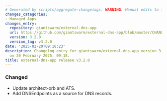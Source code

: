 ```yaml
---
# Generated by scripts/aggregate-changelogs. WARNING: Manual edits to this files will be overwritten.
changes_categories:
- Managed Apps
changes_entry:
  repository: giantswarm/external-dns-app
  url: https://github.com/giantswarm/external-dns-app/blob/master/CHANGELOG.md#320---2025-02-20
  version: 3.2.0
  version_tag: v3.2.0
date: '2025-02-20T09:18:23'
description: Changelog entry for giantswarm/external-dns-app version 3.2.0, published
  on 20 February 2025, 09:18.
title: external-dns-app release v3.2.0
---
```


### Changed
- Update architect-orb and ATS.
- Add DNSEndpoints as a source for DNS records.
